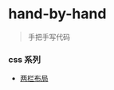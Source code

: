 # hand-by-hand

> 手把手写代码

### css 系列

- [两栏布局](https://lebronjs.github.io/hand-by-hand/css/两栏布局.html)

